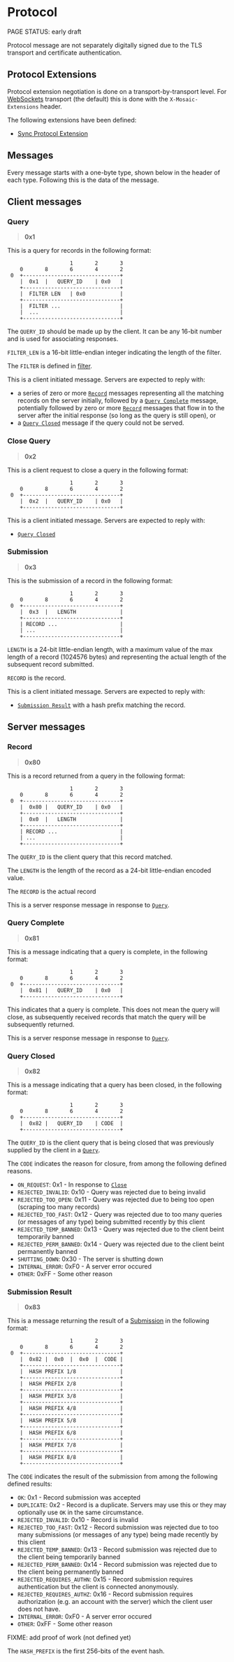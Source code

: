# Protocol

<status>PAGE STATUS: early draft</status>

Protocol message are not separately digitally signed due to the TLS
transport and certificate authentication.

## Protocol Extensions

Protocol extension negotiation is done on a transport-by-transport level.
For [WebSockets](websockets.md) transport (the default) this is done with
the `X-Mosaic-Extensions` header.

The following extensions have been defined:

* [Sync Protocol Extension](sync_protocol_extension.md)

## Messages

Every message starts with a one-byte type, shown below in the header
of each type. Following this is the data of the message.

## Client messages

### Query

> **0x1**

This is a query for records in the following format:

```text
                    1       2       3
    0       8       6       4       2
 0  +-------------------------------+
    |  0x1  |   QUERY_ID    | 0x0   |
    +-------------------------------+
    |  FILTER LEN   | 0x0           |
    +-------------------------------+
    |  FILTER ...                   |
    |  ...                          |
    +-------------------------------+
```

The `QUERY_ID` should be made up by the client. It can be any 16-bit
number and is used for associating responses.

`FILTER_LEN` is a 16-bit little-endian integer indicating the length
of the filter.

The `FILTER` is defined in [filter](filter.md).

This is a client initiated message. Servers are expected to reply with:

* a series of zero or more [`Record`](#record) messages representing all
  the matching records on the server initially, followed by
  a [`Query Complete`](#query-complete) message, potentially followed by zero or
  more [`Record`](#record) messages that flow in to the server after
  the initial response (so long as the query is still open), or
* a [`Query Closed`](#query-closed) message if the query could not be served.

### Close Query

> **0x2**

This is a client request to close a query in the following format:

```text
                    1       2       3
    0       8       6       4       2
 0  +-------------------------------+
    |  0x2  |   QUERY_ID    | 0x0   |
    +-------------------------------+
```

This is a client initiated message. Servers are expected to reply with:

* [`Query Closed`](#query-closed)

### Submission

> **0x3**

This is the submission of a record in the following format:

```text
                    1       2       3
    0       8       6       4       2
 0  +-------------------------------+
    |  0x3  |   LENGTH              |
    +-------------------------------+
    | RECORD ...                    |
    | ...                           | 
    +-------------------------------+
```

`LENGTH` is a 24-bit little-endian length, with a maximum value of the max
length of a record (1024576 bytes) and representing the actual length of the
subsequent record submitted.

`RECORD` is the record.

This is a client initiated message. Servers are expected to reply with:

* [`Submission Result`](#submission-result) with a hash prefix matching the record.

## Server messages

### Record

> **0x80**

This is a record returned from a query in the following format:

```text
                    1       2       3
    0       8       6       4       2
 0  +-------------------------------+
    |  0x80 |   QUERY_ID    | 0x0   |
    +-------------------------------+
    |  0x0  |   LENGTH              |
    +-------------------------------+
    | RECORD ...                    |
    | ...                           | 
    +-------------------------------+
```

The `QUERY_ID` is the client query that this record matched.

The `LENGTH` is the length of the record as a 24-bit little-endian
encoded value.

The `RECORD` is the actual record

This is a server response message in response to [`Query`](#query).

### Query Complete

> **0x81**

This is a message indicating that a query is complete, in the following
format:

```text
                    1       2       3
    0       8       6       4       2
 0  +-------------------------------+
    |  0x81 |   QUERY_ID    | 0x0   |
    +-------------------------------+
```

This indicates that a query is complete. This does not mean the query will
close, as subsequently received records that match the query will be
subsequently returned.

This is a server response message in response to [`Query`](#query).

### Query Closed

> **0x82**

This is a message indicating that a query has been closed, in the following
format:

```text
                    1       2       3
    0       8       6       4       2
 0  +-------------------------------+
    |  0x82 |   QUERY_ID    | CODE  |
    +-------------------------------+
```

The `QUERY_ID` is the client query that is being closed that was
previously supplied by the client in a [`Query`](#query).

The `CODE` indicates the reason for closure, from among the following
defined reasons.

* `ON_REQUEST`: 0x1 - In response to [`Close`](#close)
* `REJECTED_INVALID`: 0x10 - Query was rejected due to being invalid
* `REJECTED_TOO_OPEN`: 0x11 - Query was rejected due to being too open
   (scraping too many records)
* `REJECTED_TOO_FAST`: 0x12 - Query was rejected due to too many queries
   (or messages of any type) being submitted recently by this client
* `REJECTED_TEMP_BANNED`: 0x13 - Query was rejected due to the client
   beint temporarily banned
* `REJECTED_PERM_BANNED`: 0x14 - Query was rejected due to the client
   beint permanently banned
* `SHUTTING_DOWN`: 0x30 - The server is shutting down
* `INTERNAL_ERROR`: 0xF0 - A server error occured
* `OTHER`: 0xFF - Some other reason

### Submission Result

> **0x83**

This is a message returning the result of a [Submission](#submission) in
the following format:

```text
                    1       2       3
    0       8       6       4       2
 0  +-------------------------------+
    |  0x82 |  0x0  |  0x0  |  CODE |
    +-------------------------------+
    |  HASH PREFIX 1/8              |
    +-------------------------------+
    |  HASH PREFIX 2/8              |
    +-------------------------------+
    |  HASH PREFIX 3/8              |
    +-------------------------------+
    |  HASH PREFIX 4/8              |
    +-------------------------------+
    |  HASH PREFIX 5/8              |
    +-------------------------------+
    |  HASH PREFIX 6/8              |
    +-------------------------------+
    |  HASH PREFIX 7/8              |
    +-------------------------------+
    |  HASH PREFIX 8/8              |
    +-------------------------------+
```

The `CODE` indicates the result of the submission from among the following
defined results:

* `OK`: 0x1 - Record submission was accepted
* `DUPLICATE`: 0x2 - Record is a duplicate. Servers may use this or
  they may optionally use `OK` in the same circumstance.
* `REJECTED_INVALID`: 0x10 - Record is invalid
* `REJECTED_TOO_FAST`: 0x12 - Record submission was rejected due to too many
   submissions (or messages of any type) being made recently by this client
* `REJECTED_TEMP_BANNED`: 0x13 - Record submission was rejected due to the
   client being temporarily banned
* `REJECTED_PERM_BANNED`: 0x14 - Record submission was rejected due to the
   client being permanently banned
* `REJECTED_REQUIRES_AUTHN`: 0x15 - Record submission requires authentication
   but the client is connected anonymously.
* `REJECTED_REQUIRES_AUTHZ`: 0x16 - Record submission requires authorization
   (e.g. an account with the server) which the client user does not have.
* `INTERNAL_ERROR`: 0xF0 - A server error occured
* `OTHER`: 0xFF - Some other reason

FIXME: add proof of work (not defined yet)

The `HASH_PREFIX` is the first 256-bits of the event hash.